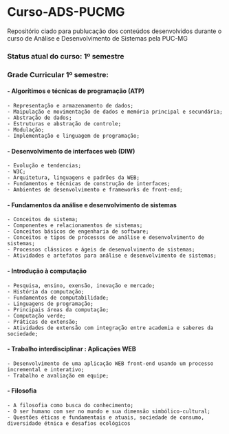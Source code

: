 # Curso-ADS-PUCMG
Repositório ciado para publucação dos conteúdos desenvolvidos durante o curso de Análise e Desenvolvimento de Sistemas pela PUC-MG

### Status atual do curso: 1º semestre

### Grade Curricular 1º semestre:

#### - Algorítimos e técnicas de programação (ATP)
    - Representação e armazenamento de dados;
    - Maipulação e movimentação de dados e memória principal e secundária;
    - Abstração de dados;
    - Estruturas e abstração de controle;
    - Modulação;
    - Implementação e linguagem de programação;
#### - Desenvolvimento de interfaces web (DIW)
    - Evolução e tendencias;
    - W3C;
    - Arquitetura, linguagens e padrões da WEB;
    - Fundamentos e técnicas de construção de interfaces;
    - Ambientes de desenvolvimento e frameworks de front-end;
#### - Fundamentos da análise e desenvolvimento de sistemas
    - Conceitos de sistema;
    - Componentes e relacionamentos de sistemas;
    - Conceitos básicos de engenharia de software;
    - Conceitos e tipos de processos de análise e desenvolvimento de sistemas;
    - Processos clássicos e ágeis de desenvolvimento de sistemas;
    - Atividades e artefatos para análise e desenvolvimento de sistemas;
#### - Introdução à computação
    - Pesquisa, ensino, exensão, inovação e mercado;
    - História da computação;
    - Fundamentos de computabilidade;
    - Linguagens de programação;
    - Principais áreas da computação;
    - Computação verde;
    - Práticas de extensão;
    - Atividades de extensão com integração entre academia e saberes da sociedade;
#### - Trabalho interdisciplinar : Aplicações WEB
    - Desenvolvimento de uma aplicação WEB front-end usando um processo incremental e interativo;
    - Trabalho e avaliação em equipe;
#### - Filosofia
    - A filosofia como busca do conhecimento;
    - O ser humano com ser no mundo e sua dimensão simbólico-cultural;
    - Questões éticas e fundamentais e atuais, sociedade de consumo, diversidade étnica e desafios ecológicos

    
    
